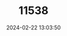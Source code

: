 ---
title: "11538"
category: "Lepidochrysops loewensteini"
draft: false
date: 2024-02-22 13:03:50
languages:
  English: ["Roof-of-Africa Nimble Blue", "Loewenstein's Blue"]
  Afrikaans: ["Bergpiek-Ratsbloutjie", "Loewenstein-se-bloutjie"]
---